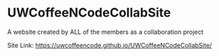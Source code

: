 # UWCoffeeNCodeCollabSite
A website created by ALL of the members as a collaboration project

Site Link: https://uwcoffeencode.github.io/UWCoffeeNCodeCollabSite/
